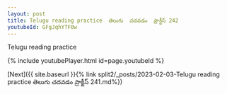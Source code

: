 ```yaml
---
layout: post
title: Telugu reading practice  తెలుగు  చదవడం  ప్రాక్టీస్ 242
youtubeId: GFgJqhYTF0w
---
```

 
 
Telugu reading practice
 
 
 
 
 


{% include youtubePlayer.html id=page.youtubeId %}
 
[Next]({{ site.baseurl }}{% link  split2/_posts/2023-02-03-Telugu reading practice  తెలుగు  చదవడం  ప్రాక్టీస్ 241.md%})
 
